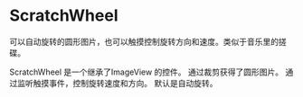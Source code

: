# ScratchWheel
可以自动旋转的圆形图片，也可以触摸控制旋转方向和速度。类似于音乐里的搓碟。

ScratchWheel 是一个继承了ImageView 的控件。
通过裁剪获得了圆形图片。
通过监听触摸事件，控制旋转速度和方向。
默认是自动旋转。
